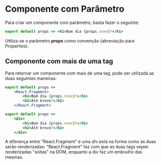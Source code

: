 # Componente com Parâmetro
Para criar um componente com parâmetro, basta fazer o seguinte:
```jsx
export default props => <h1>Bom dia {props.nome}!</h1>
```

Utiliza-se o parâmetro ***props*** como convenção (abreviação para Properties).

## Componente com mais de uma tag
Para retornar um componente com mais de uma tag, pode ser utilizada as duas seguintes maneiras:
```jsx
export default props => 
    <React.Fragment>
        <h1>Bom dia {props.nome}!</h1>
        <h2>Até breve!</h2>
    </React.Fragment>
```

```jsx
export default props => 
    <div>
        <h1>Bom dia {props.nome}!</h1>
        <h2>Até breve!</h2>
    </div>
```

A diferença entre "React.Fragment" e uma *div* está na forma como as duas serão renderizadas: "React.Fragment" faz com que as duas tags sejam renderizadas "soltas" na DOM, enquanto a div faz um embrulho das mesmas.